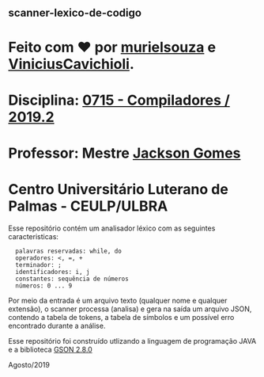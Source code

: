 ## scanner-lexico-de-codigo
# Feito com ❤ por [murielsouza](https://github.com/murielsouza/) e [ViniciusCavichioli](https://github.com/ViniciusCavichioli/).

# Disciplina: [0715 - Compiladores / 2019.2](http://ulbra-to.br/cursos/Ciencia-da-Computacao/2019/2/turmas/0715) 
# Professor: Mestre [Jackson Gomes](https://github.com/jacksongomesbr)
# Centro Universitário Luterano de Palmas - CEULP/ULBRA

Esse repositório contém um analisador léxico com as seguintes caracteristicas: 

      palavras reservadas: while, do
      operadores: <, =, +
      terminador: ;
      identificadores: i, j
      constantes: sequência de números
      números: 0 ... 9

Por meio da entrada é um arquivo texto (qualquer nome e qualquer extensão), o scanner processa (analisa) e gera na saída um arquivo JSON, contendo a tabela de tokens, a tabela de símbolos e um possível erro encontrado durante a análise.

Esse repositório foi construído utlizando a linguagem de programação JAVA e a biblioteca [GSON 2.8.0](https://mvnrepository.com/artifact/com.google.code.gson/gson/2.8.0)

Agosto/2019
